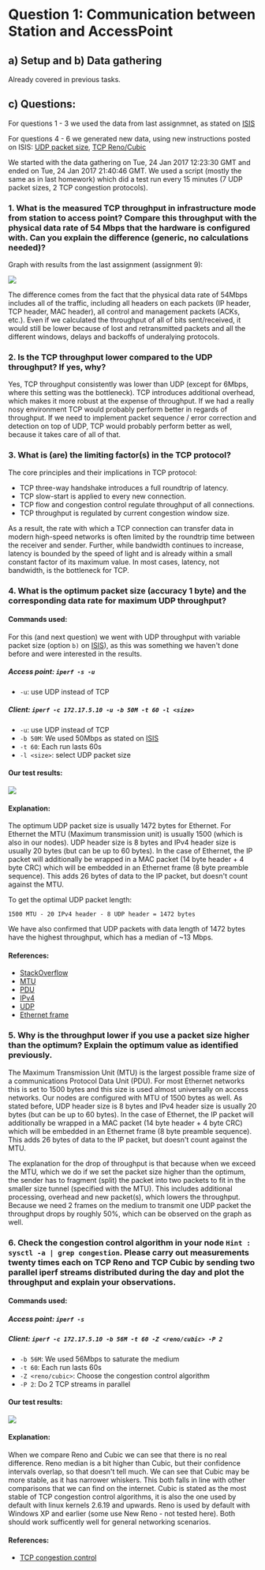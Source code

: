 # Question 1: Communication between Station and AccessPoint

## a) Setup and b) Data gathering

Already covered in previous tasks.

## c) Questions:

For questions 1 - 3 we used the data from last assignmnet, as stated on [ISIS](https://isis.tu-berlin.de/mod/forum/discuss.php?d=124753)

For questions 4 - 6 we generated new data, using new instructions posted on ISIS: [UDP packet size](https://isis.tu-berlin.de/mod/forum/discuss.php?d=124736), [TCP Reno/Cubic](https://isis.tu-berlin.de/mod/forum/discuss.php?d=124738)
 
We started with the data gathering on Tue, 24 Jan 2017 12:23:30 GMT and ended on Tue, 24 Jan 2017 21:40:46 GMT. We used a script (mostly the same as in last homework) which did a test run every 15 minutes (7 UDP packet sizes, 2 TCP congestion protocols).

### 1. What is the measured TCP throughput in infrastructure mode from station to access point? Compare this throughput with the physical data rate of 54 Mbps that the hardware is configured with. Can you explain the difference (generic, no calculations needed)?

Graph with results from the last assignment (assignment 9):

![](q1/c1_from_hw09_corrected.png) 

The difference comes from the fact that the physical data rate of 54Mbps includes all of the traffic, including all headers on each packets (IP header, TCP header, MAC header), all control and management packets (ACKs, etc.). Even if we calculated the throughput of all of bits sent/received, it would still be lower because of lost and retransmitted packets and all the different windows, delays and backoffs of underalying protocols.

### 2. Is the TCP throughput lower compared to the UDP throughput? If yes, why?

Yes, TCP throughput consistently was lower than UDP (except for 6Mbps, where this setting was the bottleneck). TCP introduces additional overhead, which makes it more robust at the expense of throughput. If we had a really nosy environment TCP would probably perform better in regards of throughput. If we need to implement packet sequence / error correction and detection on top of UDP, TCP would probably perform better as well, because it takes care of all of that.

### 3. What is (are) the limiting factor(s) in the TCP protocol?

The core principles and their implications in TCP protocol:

* TCP three-way handshake introduces a full roundtrip of latency.
* TCP slow-start is applied to every new connection.
* TCP flow and congestion control regulate throughput of all connections.
* TCP throughput is regulated by current congestion window size.

As a result, the rate with which a TCP connection can transfer data in modern high-speed networks is often limited by the roundtrip time between the receiver and sender. Further, while bandwidth continues to increase, latency is bounded by the speed of light and is already within a small constant factor of its maximum value. In most cases, latency, not bandwidth, is the bottleneck for TCP.

### 4. What is the optimum packet size (accuracy 1 byte) and the corresponding data rate for maximum UDP throughput?

#### Commands used:

For this (and next question) we went with UDP throughput with variable packet size (option `b)` on [ISIS](https://isis.tu-berlin.de/mod/forum/discuss.php?d=124736#p248190)), as this was something we haven't done before and were interested in the results.

##### Access point: `iperf -s -u`

* `-u`: use UDP instead of TCP

##### Client: `iperf -c 172.17.5.10 -u -b 50M -t 60 -l <size>`

* `-u`: use UDP instead of TCP
* `-b 50M`: We used 50Mbps as stated on [ISIS](https://isis.tu-berlin.de/mod/forum/discuss.php?d=124736)
* `-t 60`: Each run lasts 60s
* `-l <size>`: select UDP packet size

#### Our test results:

![](q1/udp_packet_lengths.png)

#### Explanation:

The optimum UDP packet size is usually 1472 bytes for Ethernet. For Ethernet the MTU (Maximum transmission unit) is usually 1500 (which is also in our nodes). UDP header size is 8 bytes and IPv4 header size is usually 20 bytes (but can be up to 60 bytes). In the case of Ethernet, the IP packet will additionally be wrapped in a MAC packet (14 byte header + 4 byte CRC) which will be embedded in an Ethernet frame (8 byte preamble sequence). This adds 26 bytes of data to the IP packet, but doesn't count against the MTU.

To get the optimal UDP packet length: 

`1500 MTU - 20 IPv4 header - 8 UDP header = 1472 bytes`

We have also confirmed that UDP packets with data length of 1472 bytes have the highest throughput, which has a median of ~13 Mbps.


#### References:

* [StackOverflow](http://stackoverflow.com/questions/14993000/the-most-reliable-and-efficient-udp-packet-size)
* [MTU](https://en.wikipedia.org/wiki/Maximum_transmission_unit)
* [PDU](https://en.wikipedia.org/wiki/Protocol_data_unit)
* [IPv4](https://en.wikipedia.org/wiki/IPv4#Header)
* [UDP](https://en.wikipedia.org/wiki/User_Datagram_Protocol)
* [Ethernet frame](https://en.wikipedia.org/wiki/Ethernet_frame)

### 5. Why is the throughput lower if you use a packet size higher than the optimum? Explain the optimum value as identified previously.

The Maximum Transmission Unit (MTU) is the largest possible frame size of a communications Protocol Data Unit (PDU). For most Ethernet networks this is set to 1500 bytes and this size is used almost universally on access networks. Our nodes are configured with MTU of 1500 bytes as well. As stated before, UDP header size is 8 bytes and IPv4 header size is usually 20 bytes (but can be up to 60 bytes). In the case of Ethernet, the IP packet will additionally be wrapped in a MAC packet (14 byte header + 4 byte CRC) which will be embedded in an Ethernet frame (8 byte preamble sequence). This adds 26 bytes of data to the IP packet, but doesn't count against the MTU.

The explanation for the drop of throughput is that because when we exceed the MTU, which we do if we set the packet size higher than the optimum, the sender has to fragment (split) the packet into two packets to fit in the smaller size tunnel (specified with the MTU). This includes additional processing, overhead and new packet(s), which lowers the throughput. Because we need 2 frames on the medium to transmit one UDP packet the throughput drops by roughly 50%, which can be observed on the graph as well.

### 6. Check the congestion control algorithm in your node `Hint : sysctl -a | grep congestion`. Please carry out measurements twenty times each on TCP Reno and TCP Cubic by sending two parallel iperf streams distributed during the day and plot the throughput and explain your observations.

#### Commands used:

##### Access point: `iperf -s`

##### Client: `iperf -c 172.17.5.10 -b 56M -t 60 -Z <reno/cubic> -P 2`

* `-b 56M`: We used 56Mbps to saturate the medium
* `-t 60`: Each run lasts 60s
* `-Z <reno/cubic>`: Choose the congestion control algorithm 
* `-P 2`: Do 2 TCP streams in parallel

#### Our test results:

![](q1/tcp_algos.png) 

#### Explanation:

When we compare Reno and Cubic we can see that there is no real difference. Reno median is a bit higher than Cubic, but their confidence intervals overlap, so that doesn't tell much. We can see that Cubic may be more stable, as it has narrower whiskers. This both falls in line with other comparisons that we can find on the internet. Cubic is stated as the most stable of TCP congestion control algorithms, it is also the one used by default with linux kernels 2.6.19 and upwards. Reno is used by default with Windows XP and earlier (some use New Reno - not tested here). Both should work sufficently well for general networking scenarios.

#### References:
* [TCP congestion control](https://en.wikipedia.org/wiki/TCP_congestion_control)


